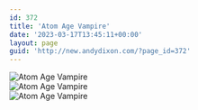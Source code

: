 ```yaml
---
id: 372
title: 'Atom Age Vampire'
date: '2023-03-17T13:45:11+00:00'
layout: page
guid: 'http://new.andydixon.com/?page_id=372'
---
```


![Atom Age Vampire](https://i0.wp.com/assets.g8x2.ldn.idrivee2-23.com/posters/Atom%20Age%20Vampire%2001.jpg?w=1200&ssl=1 "Atom Age Vampire")  
![Atom Age Vampire](https://i0.wp.com/assets.g8x2.ldn.idrivee2-23.com/posters/Atom%20Age%20Vampire%2002.jpg?w=1200&ssl=1 "Atom Age Vampire")  
![Atom Age Vampire](https://i0.wp.com/assets.g8x2.ldn.idrivee2-23.com/posters/Atom%20Age%20Vampire%2003.jpg?w=1200&ssl=1 "Atom Age Vampire")